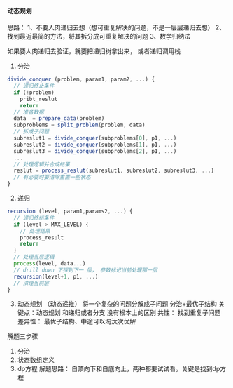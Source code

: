 #### 动态规划
思路：
1、不要人肉递归去想（想可重复解决的问题，不是一层层递归去想）
2、找到最近最简的方法，将其拆分成可重复解决的问题
3、数学归纳法

如果要人肉递归去验证，就要把递归树拿出来， 或者递归调用栈
1. 分治
```js
divide_conquer (problem, param1, param2, ...) {
  // 递归终止条件
  if (!problem) 
    pribt_reslut
    return
  // 准备数据
  data  = prepare_data(problem)
  subproblems = split_problem(problem, data)
  // 拆成子问题
  subreslut1 = divide_conquer(subproblems[0], p1, ...)
  subreslut2 = divide_conquer(subproblems[1], p1, ...)
  subreslut3 = divide_conquer(subproblems[2], p1, ...)
  ...
  // 处理逻辑并合成结果
  reslut = process_reslut(subreslut1, subreslut2, subreslut3, ...)
  // 有必要时要清除重置一些状态
}
```
2. 递归
```js
recursion (level, param1,params2, ...) {
  // 递归终结条件
  if (level > MAX_LEVEL) {
    // 处理结果
    process_result
    return 
  }
  // 处理当层逻辑 
  process(level, data...)
  // drill down 下探到下一 层， 参数标记当前处理那一层 
  recursion(level+1, p1, ...)
  // 清理当前层
}
```
3. 动态规划 （动态递推）
将一个复杂的问题分解成子问题
分治+最优子结构
关键点：动态规划 和递归或者分支 没有根本上的区别
共性： 找到重复子问题
差异性： 最优子结构、中途可以淘汰次优解

解题三步骤
  1. 分治
  2. 状态数组定义
  3. dp方程
解题思路： 自顶向下和自底向上，两种都要试试看。关键是找到dp方程
